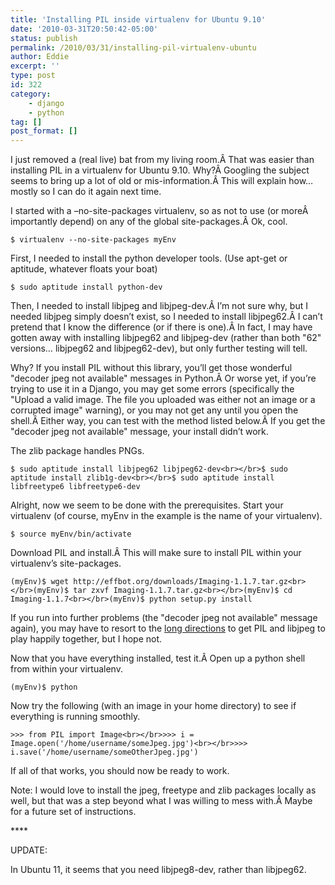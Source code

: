 ```yaml
---
title: 'Installing PIL inside virtualenv for Ubuntu 9.10'
date: '2010-03-31T20:50:42-05:00'
status: publish
permalink: /2010/03/31/installing-pil-virtualenv-ubuntu
author: Eddie
excerpt: ''
type: post
id: 322
category:
    - django
    - python
tag: []
post_format: []
---
```

I just removed a (real live) bat from my living room.Â That was easier than installing PIL in a virtualenv for Ubuntu 9.10. Why?Â Googling the subject seems to bring up a lot of old or mis-information.Â This will explain how… mostly so I can do it again next time.

I started with a –no-site-packages virtualenv, so as not to use (or moreÂ importantly depend) on any of the global site-packages.Â Ok, cool.

`$ virtualenv --no-site-packages myEnv`

First, I needed to install the python developer tools. (Use apt-get or aptitude, whatever floats your boat)

`$ sudo aptitude install python-dev`

Then, I needed to install libjpeg and libjpeg-dev.Â I’m not sure why, but I needed libjpeg simply doesn’t exist, so I needed to install libjpeg62.Â I can’t pretend that I know the difference (or if there is one).Â In fact, I may have gotten away with installing libjpeg62 and libjpeg-dev (rather than both "62" versions… libjpeg62 and libjpeg62-dev), but only further testing will tell.

Why? If you install PIL without this library, you’ll get those wonderful "decoder jpeg not available" messages in Python.Â Or worse yet, if you’re trying to use it in a Django, you may get some errors (specifically the "Upload a valid image. The file you uploaded was either not an image or a corrupted image" warning), or you may not get any until you open the shell.Â Either way, you can test with the method listed below.Â If you get the "decoder jpeg not available" message, your install didn’t work.

The zlib package handles PNGs.

`$ sudo aptitude install libjpeg62 libjpeg62-dev<br></br>$ sudo aptitude install zlib1g-dev<br></br>$ sudo aptitude install libfreetype6 libfreetype6-dev`

Alright, now we seem to be done with the prerequisites. Start your virtualenv (of course, myEnv in the example is the name of your virtualenv).

`$ source myEnv/bin/activate`

Download PIL and install.Â This will make sure to install PIL within your virtualenv’s site-packages.

`(myEnv)$ wget http://effbot.org/downloads/Imaging-1.1.7.tar.gz<br></br>(myEnv)$ tar zxvf Imaging-1.1.7.tar.gz<br></br>(myEnv)$ cd Imaging-1.1.7<br></br>(myEnv)$ python setup.py install`

If you run into further problems (the "decoder jpeg not available" message again), you may have to resort to the [long directions](http://effbot.org/zone/pil-decoder-jpeg-not-available.htm) to get PIL and libjpeg to play happily together, but I hope not.

Now that you have everything installed, test it.Â Open up a python shell from within your virtualenv.

`(myEnv)$ python`

Now try the following (with an image in your home directory) to see if everything is running smoothly.

`>>> from PIL import Image<br></br>>>> i = Image.open('/home/username/someJpeg.jpg')<br></br>>>> i.save('/home/username/someOtherJpeg.jpg')`

If all of that works, you should now be ready to work.

Note: I would love to install the jpeg, freetype and zlib packages locally as well, but that was a step beyond what I was willing to mess with.Â Maybe for a future set of instructions.

\*\*\*\*

UPDATE:

In Ubuntu 11, it seems that you need libjpeg8-dev, rather than libjpeg62.